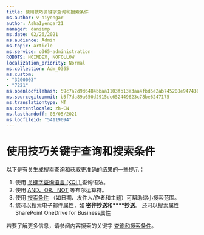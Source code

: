 ```yaml
---
title: 使用技巧关键字查询和搜索条件
ms.author: v-aiyengar
author: AshaIyengar21
manager: dansimp
ms.date: 02/26/2021
ms.audience: Admin
ms.topic: article
ms.service: o365-administration
ROBOTS: NOINDEX, NOFOLLOW
localization_priority: Normal
ms.collection: Adm_O365
ms.custom:
- "3200003"
- "7221"
ms.openlocfilehash: 59c7a2d9d6484bbaa1103fb13a3aa4fbd5e2ab745208e9474362029cf6406234
ms.sourcegitcommit: b5f7da89a650d2915dc652449623c78be6247175
ms.translationtype: MT
ms.contentlocale: zh-CN
ms.lasthandoff: 08/05/2021
ms.locfileid: "54119094"
---
```

# <a name="tips-for-building-keyword-queries-and-search-conditions"></a>使用技巧关键字查询和搜索条件

以下是有关生成搜索查询和获取更准确的结果的一些提示：

1. 使用 [关键字查询语言 (KQL) ](https://go.microsoft.com/fwlink/?linkid=2101591) 查询语法。
1. 使用 [AND、OR、NOT](https://go.microsoft.com/fwlink/?linkid=2101592) 等布尔运算符。
1. 使用 [搜索条件](https://go.microsoft.com/fwlink/?linkid=2102410) （如日期、发件人/作者和主题）可帮助缩小搜索范围。
1. 您可以搜索电子邮件属性，如 **密件抄送和****抄送**。 还可以搜索属性SharePoint OneDrive for Business属性

若要了解更多信息，请参阅内容搜索的关键字 [查询和搜索条件](https://go.microsoft.com/fwlink/?linkid=2102411)。

